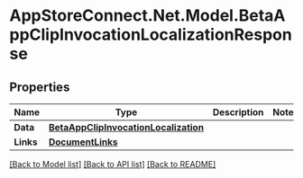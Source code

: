 # AppStoreConnect.Net.Model.BetaAppClipInvocationLocalizationResponse

## Properties

Name | Type | Description | Notes
------------ | ------------- | ------------- | -------------
**Data** | [**BetaAppClipInvocationLocalization**](BetaAppClipInvocationLocalization.md) |  | 
**Links** | [**DocumentLinks**](DocumentLinks.md) |  | 

[[Back to Model list]](../README.md#documentation-for-models) [[Back to API list]](../README.md#documentation-for-api-endpoints) [[Back to README]](../README.md)

